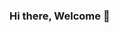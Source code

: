 ### Hi there,  Welcome 👋

<!--
**khimasanka/khimasanka** is a ✨ _special_ ✨ repository because its `README.md` (this file) appears on your GitHub profile.

Here are some ideas to get you started:

- 🔭 I’m currently working on Fiverr
- 🌱 I’m currently learning Java
- 👯 I’m looking to collaborate on FFreelancer
- 💬 Ask me about any Java related stuff
-->
